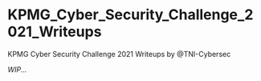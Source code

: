 # KPMG_Cyber_Security_Challenge_2021_Writeups
KPMG Cyber Security Challenge 2021 Writeups by @TNI-Cybersec

*WIP...*
